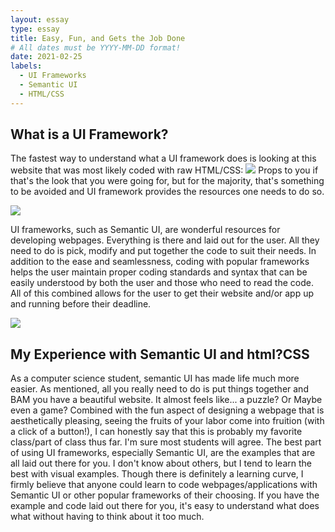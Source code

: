 ```yaml
---
layout: essay
type: essay
title: Easy, Fun, and Gets the Job Done
# All dates must be YYYY-MM-DD format!
date: 2021-02-25
labels:
  - UI Frameworks
  - Semantic UI
  - HTML/CSS
---
```

## What is a UI Framework? 
The fastest way to understand what a UI framework does is looking at this website that was most likely coded with raw HTML/CSS:
<img src="https://takakusakari.files.wordpress.com/2012/09/bad-page1.jpg">
Props to you if that's the look that you were going for, but for the majority, that's something to be avoided and UI framework provides the resources one needs to do so. 

<img class="ui medium left floated rounded image" src="https://media.istockphoto.com/photos/laptop-coffee-book-on-wood-table-with-empty-screen-computer-picture-id1182610538?k=6&m=1182610538&s=170667a&w=0&h=XrwvxFDVooSGhDmTTWdp2b9bmMS1GWWZHAzdhJWX3Lg=">

UI frameworks, such as Semantic UI, are wonderful resources for developing webpages. Everything is there and laid out for the user. All they need to do is pick, modify and put together the code to suit their needs. In addition to the ease and seamlessness, coding with popular frameworks helps the user maintain proper coding standards and syntax that can be easily understood by both the user and those who need to read the code. All of this combined allows for the user to get their website and/or app up and running before their deadline. 

<img class="ui medium right floated rounded image" src="https://embedwistia-a.akamaihd.net/deliveries/3a82c882c8a6d7d7525fc96d594d02d18f313517.webp?image_crop_resized=1280x720">

## My Experience with Semantic UI and html?CSS 
As a computer science student, semantic UI has made life much more easier. As mentioned, all you really need to do is put things together and BAM you have a beautiful website. 
It almost feels like... a puzzle? Or Maybe even a game? Combined with the fun aspect of designing a webpage that is aesthetically pleasing, seeing the fruits of your labor come into fruition (with a click of a button!), I can honestly say that this is probably my favorite class/part of class thus far. I'm sure most students will agree. The best part of using UI frameworks, especially Semantic UI, are the examples that are all laid out there for you. I don't know about others, but I tend to learn the best with visual examples. Though there is definitely a learning curve, I firmly believe that anyone could learn to code webpages/applications with Semantic UI or other popular frameworks of their choosing. If you have the example and code laid out there for you, it's easy to understand what does what without having to think about it too much. 


